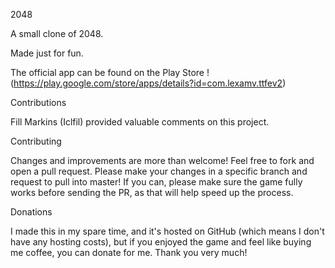 2048

A small clone of 2048.

Made just for fun. 


The official app can be found on the Play Store ! (https://play.google.com/store/apps/details?id=com.lexamv.ttfev2)

Contributions

Fill Markins (Iclfil) provided valuable comments on this project.

Contributing

Changes and improvements are more than welcome! Feel free to fork and open a pull request. Please make your changes in a specific branch and request to pull into master! If you can, please make sure the game fully works before sending the PR, as that will help speed up the process.

Donations

I made this in my spare time, and it's hosted on GitHub (which means I don't have any hosting costs), but if you enjoyed the game and feel like buying me coffee, you can donate for me. Thank you very much!
